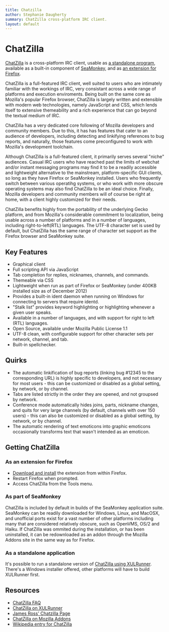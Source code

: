 ```yaml
---
title: Chatzilla
author: Stephanie Daugherty
summary: ChatZilla cross-platform IRC client.
layout: default
---
```


# ChatZilla

[ChatZilla](http://chatzilla.hacksrus.com) is a cross-platform IRC client, usable as [a standalone program](http://chatzilla.rdmsoft.com/xulrunner/), available as a built-in component of [SeaMonkey](http://www.seamonkey-project.org/), and as [an extension for Firefox](https://addons.mozilla.org/en-US/firefox/addon/chatzilla/).

ChatZilla is a full-featured IRC client, well suited to users who are intimately familiar with the workings of IRC, very consistant across a wide range of platforms and execution enviroments. Being built on the same core as Mozilla's popular Firefox browser, ChatZilla is largely written and extensible with modern web technologies, namely JavaScript and CSS, which lends itself to extensive themeability and a rich experience that can go beyond the textual medium of IRC.

ChatZilla has a very dedicated core following of Mozilla developers and community members. Due to this, it has has features that cater to an audience of developers, including detecting and linkifying references to bug reports, and naturally, those features come preconfigured to work with Mozilla's development toolchain.

Although ChatZilla is a full-featured client, it primarily serves several "niche" audiences. Casual IRC users who have reached past the limits of webchat and/or instant messaging programs may find it to be a readily accessible and lightweight alternative to the mainstream, platform-specific GUI clients, so long as they have Firefox or SeaMonkey installed. Users who frequently switch between various operatihg systems, or who work with more obscure operating systems may also find ChatZilla to be an ideal choice. Finally, Mozilla developers and community members will of course be right at home, with a client highly customized for their needs.

ChatZilla benefits highly from the portability of the underlying Gecko platform, and from Mozilla's considerable commitment to localization, being usable across a number of platforms and in a number of languages, including right-to-left(RTL) languages. The UTF-8 character set is used by default, but ChatZilla has the same range of character set support as the Firefox browser and SeaMonkey suite.

## Key Features

 * Graphical client
 * Full scripting API via JavaScript
 * Tab completion for replies, nicknames, channels, and commands.
 * Themeable via CSS
 * Lightweight when run as part of Firefox or SeaMonkey (under 400KB installed size as of December 2012)
 * Provides a built-in ident daemon when running on Windows for connecting to servers that require identd.
 * "Stalk list" provides keyword highlighting or highlighting whenever a given user speaks.
 * Available in a number of languages, and with support for right to left (RTL) languages.
 * Open Source, available under Mozilla Public License 1.1
 * UTF-8 clean, with configurable support for other character sets per network, channel, and tab.
 * Built-in spellchecker.

## Quirks
 * The automatic linkification of bug reports (linking bug #12345 to the corresponding URL) is highly specific to developers, and not necessary for most users - this can be customized or disabled as a global setting, by network, or by channel.
 * Tabs are listed strictly in the order they are opened, and not groupsed by network.
 * Conference mode automatically hides joins, parts, nickname changes, and quits for very large channels (by default, channels with over 150 users) - this can also be customized or disabled as a global setting, by network, or by channel.
 * The automatic rendering of text emoticons into graphic emoticons occasionally transforms text that wasn't intended as an emoticon.

## Getting ChatZilla

### As an extension for Firefox

* [Download and install](https://addons.mozilla.org/en-US/firefox/addon/chatzilla/) the extension from within Firefox.
* Restart Firefox when prompted.
* Access ChatZilla from the Tools menu.

### As part of SeaMonkey

ChatZilla is included by default in builds of the SeaMonkey application suite. SeaMonkey can be readily downloaded for Windows, Linux, and MacOSX, and unofficial ports exist for a vast number of other platforms including many that are considered relatively obscure, such as OpenVMS, OS/2 and Haiku. If ChatZilla was ommited during the installation, or has been uninstalled, it can be redownloaded as an addon through the Mozilla Addons site in the same way as for Firefox.

### As a standalone application

It's possible to run a standalone version of [ChatZilla using XULRunner](http://chatzilla.rdmsoft.com/xulrunner/).
There's a Windows installer offered, other platforms will have to build XULRunner
first.

## Resources
* [ChatZilla FAQ](http://chatzilla.hacksrus.com/faq/)
* [ChatZilla on XULRunner](http://chatzilla.rdmsoft.com/xulrunner/)
* [James Ross' Chatzilla Page](http://james-ross.co.uk/mozilla/chatzilla/links)
* [ChatZilla on Mozilla Addons](https://addons.mozilla.org/en-US/firefox/addon/chatzilla/)
* [Wikipedia entry for ChatZilla](http://en.wikipedia.org/wiki/ChatZilla)
